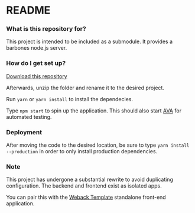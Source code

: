 # README #

### What is this repository for? ###

This project is intended to be included as a submodule. It provides a barbones node.js server.

### How do I get set up? ###

[Download this repository](https://bitbucket.org/cgis_development/node-server/get/310000d8ad93.zip)

Afterwards, unzip the folder and rename it to the desired project.

Run `yarn` or `yarn install`
to install the dependecies.

Type `npm start` to spin up the application. This should also start [AVA](https://github.com/avajs/ava) for automated testing.

### Deployment ###

After moving the code to the desired location, be sure to type `yarn install --production` in order to only install production dependencies.

### Note ###

This project has undergone a substantial rewrite to avoid duplicating configuration. The backend and frontend exist as isolated apps.

You can pair this with the [Weback Template](https://bitbucket.org/cgis_development/webpack-scaffolding/src/master/) standalone front-end application.
